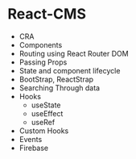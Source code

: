 # React-CMS
- CRA
- Components
- Routing using React Router DOM
- Passing Props
- State and component lifecycle
- BootStrap, ReactStrap
- Searching Through data
- Hooks 
    - useState
    - useEffect
    - useRef
- Custom Hooks
- Events
- Firebase
